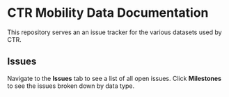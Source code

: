 # CTR Mobility Data Documentation

This repository serves an an issue tracker for the various datasets used by CTR.

## Issues

Navigate to the **Issues** tab to see a list of all open issues. Click **Milestones** to see the issues broken down by data type. 
